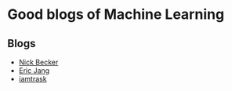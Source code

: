 # Good blogs of Machine Learning

## Blogs
 - [Nick Becker](https://beckernick.github.io/datascience/)
 - [Eric Jang](http://evjang.com/articles.html)
 - [iamtrask](http://iamtrask.github.io/)
